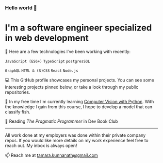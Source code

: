 ### Hello world 👋
# I'm a software engineer specialized in web development

🔭 Here are a few technologies I've been working with recently:

`JavaScript (ES6+)` `TypeScript` `postgresSQL` 

`GraphQL` `HTML & (S)CSS` `React` `Node.js`

:computer: This GitHub profile showcases my personal projects. You can see some interesting projects pinned below, or take a look through my public repositories.

🌱 In my free time I'm currently learning [Computer Vision with Python](https://www.udemy.com/course/python-for-computer-vision-with-opencv-and-deep-learning/). With the knowledge I gain from this course, I hope to develop a model that can classify fish.

:book: Reading _The Pragmatic Programmer_ in Dev Book Club

---

All work done at my employers was done within their private company repos. If you would like more details on my work experience feel free to reach out. My inbox is always open!

📫 Reach me at tamara.kunnanath@gmail.com
